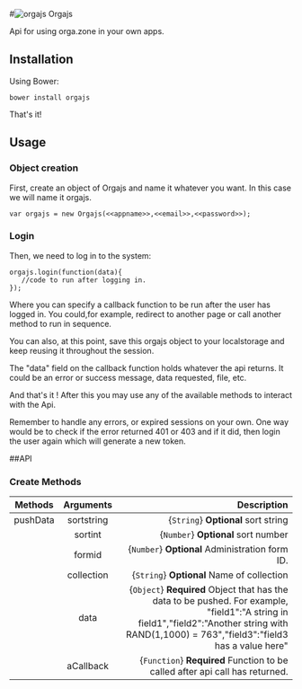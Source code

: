 #![orgajs](https://avatars1.githubusercontent.com/u/11753162?v=3&s=200)  Orgajs

Api for using orga.zone in your own apps. 

## Installation
Using Bower:

    bower install orgajs

That's it!

## Usage

### Object creation
First, create an object of Orgajs and name it whatever you want. In this case we will name it orgajs. 

    var orgajs = new Orgajs(<<appname>>,<<email>>,<<password>>);

### Login

Then, we need to log in to the system:

    orgajs.login(function(data){
       //code to run after logging in.
    });


Where you can specify a callback function to be run after the user has logged in. You could,for example,  redirect to another page or call another method to run in sequence. 

You can also, at this point, save this orgajs object to your localstorage and keep reusing it throughout the session.

The "data" field on the callback function holds whatever the api returns. It could be an error or success message, data requested, file, etc.

And that's it ! After this you may use any of the available methods to interact with the Api.

Remember to handle any errors, or expired sessions on your own. 
One way would be to check if the error returned 401 or 403 and if it did, then login the user again which will generate a new token.

##API

### Create Methods


| Methods       | Arguments     | Description  |
| ------------- |:-------------:| ---------------------------------------:|
| pushData      | sortstring   | {`String`} **Optional** sort string |
|               | sortint      | {`Number`} **Optional** sort number |
|               | formid       | {`Number`} **Optional** Administration form ID. |
|               | collection   | {`String`} **Optional** Name of collection |
|               | data         | {`Object`} **Required** Object that has the data to be pushed. For example, "field1":"A string in                                      field1","field2":"Another string with RAND(1,1000) = 763","field3":"field3 has a value here"|
|               | aCallback    | {`Function`} **Required**  Function to be called after api call has returned.|



